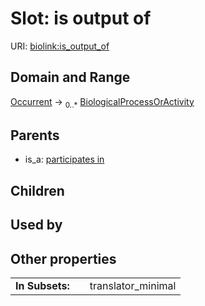 
# Slot: is output of




URI: [biolink:is_output_of](https://w3id.org/biolink/vocab/is_output_of)


## Domain and Range

[Occurrent](Occurrent.md) &#8594;  <sub>0..\*</sub> [BiologicalProcessOrActivity](BiologicalProcessOrActivity.md)

## Parents

 *  is_a: [participates in](participates_in.md)

## Children


## Used by


## Other properties

|  |  |  |
| --- | --- | --- |
| **In Subsets:** | | translator_minimal |


